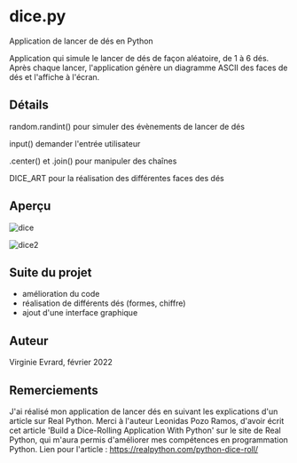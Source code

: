 # dice.py
Application de lancer de dés en Python 

Application qui simule le lancer de dés de façon aléatoire, de 1 à 6 dés. Après chaque lancer, l'application génère un diagramme ASCII des faces de dés et l'affiche à l'écran.

## Détails
random.randint() pour simuler des évènements de lancer de dés

input() demander l'entrée utilisateur

.center() et .join() pour manipuler des chaînes

DICE_ART pour la réalisation des différentes faces des dés

## Aperçu
![dice](https://user-images.githubusercontent.com/72023200/153177767-c0436a01-c312-42ae-b40d-d0f745702666.png)

![dice2](https://user-images.githubusercontent.com/72023200/153177796-f4f34e64-6557-4586-8867-1e8e08e14101.png)

## Suite du projet
- amélioration du code
- réalisation de différents dés (formes, chiffre)
- ajout d'une interface graphique 

## Auteur
Virginie Evrard, février 2022

## Remerciements
J'ai réalisé mon application de lancer dés en suivant les explications d'un article sur Real Python.
Merci à l'auteur Leonidas Pozo Ramos, d'avoir écrit cet article 'Build a Dice-Rolling Application With Python' sur le site de Real Python, qui m'aura permis d'améliorer mes compétences en programmation Python. 
Lien pour l'article : https://realpython.com/python-dice-roll/
